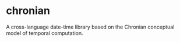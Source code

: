 # chronian
A cross-language date-time library based on the Chronian conceptual model of temporal computation.
